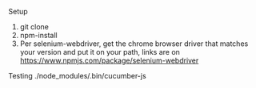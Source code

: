 Setup
1. git clone
2. npm-install
3. Per selenium-webdriver, get the chrome browser driver that matches your version and put it on your path, links are on https://www.npmjs.com/package/selenium-webdriver

Testing
./node_modules/.bin/cucumber-js
